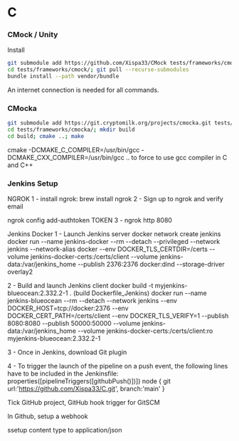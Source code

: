 # C
### CMock / Unity
Install
```sh
git submodule add https://github.com/Xispa33/CMock tests/frameworks/cmock/
cd tests/frameworks/cmock/; git pull --recurse-submodules
bundle install --path vendor/bundle
```
An internet connection is needed for all commands.

### CMocka

```sh
git submodule add https://git.cryptomilk.org/projects/cmocka.git tests/frameworks/cmocka/
cd tests/frameworks/cmocka/; mkdir build
cd build; cmake ..; make
```

cmake -DCMAKE_C_COMPILER=/usr/bin/gcc -DCMAKE_CXX_COMPILER=/usr/bin/gcc ..
to force to use gcc compiler in C and C++

### Jenkins Setup
NGROK
1 - install ngrok: brew install ngrok
2 - Sign up to ngrok and verify email

ngrok config add-authtoken TOKEN
3 - ngrok http 8080

Jenkins Docker
1 - Launch Jenkins server
docker network create jenkins
docker run --name jenkins-docker --rm --detach --privileged --network jenkins --network-alias docker --env DOCKER_TLS_CERTDIR=/certs --volume jenkins-docker-certs:/certs/client --volume jenkins-data:/var/jenkins_home --publish 2376:2376 docker:dind --storage-driver overlay2

2 - Build and launch Jenkins client
docker build -t myjenkins-blueocean:2.332.2-1 . (build Dockerfile_Jenkins)
docker run --name jenkins-blueocean --rm --detach --network jenkins --env DOCKER_HOST=tcp://docker:2376 --env DOCKER_CERT_PATH=/certs/client --env DOCKER_TLS_VERIFY=1 --publish 8080:8080 --publish 50000:50000 --volume jenkins-data:/var/jenkins_home --volume jenkins-docker-certs:/certs/client:ro myjenkins-blueocean:2.332.2-1

3 - Once in Jenkins, download Git plugin 

4 - To trigger the launch of the pipeline on a push event, the following lines have to be included in the Jenkinsfile:
properties([pipelineTriggers([githubPush()])])
node { git url:'https://github.com/Xispa33/C.git', branch:'main' }

Tick GitHub project, GitHub hook trigger for GitSCM

In Github, setup a webhook

ssetup content type to application/json
